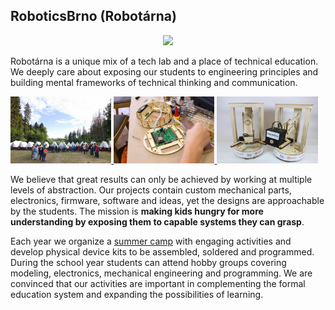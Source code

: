 ## RoboticsBrno (Robotárna)

<div align="center">
<a href="https://hits.seeyoufarm.com"><img src="https://hits.seeyoufarm.com/api/count/incr/badge.svg?url=https%3A%2F%2Fgithub.com%2FRoboticsBrno&count_bg=%2379C83D&title_bg=%23555555&icon=github.svg&icon_color=%23E7E7E7&title=views&edge_flat=true"/></a>
</div>

Robotárna is a unique mix of a tech lab and a place of technical education.
We deeply care about exposing our students to engineering principles and building mental frameworks of technical thinking and communication.

<div>
	<a href="https://robotickytabor.cz/" target="_blank">
		<img src="https://raw.githubusercontent.com/RoboticsBrno/.github/main/img/0091.jpg" width="32%" />
	</a>
	<a href="https://robotka.robotickytabor.cz/" target="_blank">
	<img src="https://raw.githubusercontent.com/RoboticsBrno/.github/main/img/0042.jpg" width="32%" />
	</a>
	<a href="https://roboruka.robotickytabor.cz/" target="_blank">
		<img src="https://raw.githubusercontent.com/RoboticsBrno/.github/main/img/roboruka.jpg" width="32%" />
	</a>
</div>

We believe that great results can only be achieved by working at multiple levels of abstraction.
Our projects contain custom mechanical parts, electronics, firmware, software and ideas, yet the designs are approachable by the students.
The mission is **making kids hungry for more understanding by exposing them to capable systems they can grasp**.


Each year we organize a [summer camp](https://robotickytabor.cz/) with engaging activities and develop physical device kits to be assembled, soldered and programmed.
During the school year students can attend hobby groups covering modeling, electronics, mechanical engineering and programming.
We are convinced that our activities are important in complementing the formal education system and expanding the possibilities of learning.